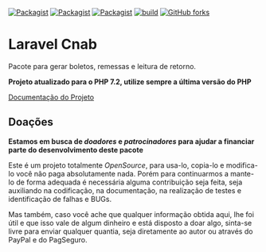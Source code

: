 [![Packagist](https://img.shields.io/packagist/v/vinicciusguedes/laravel-cnab.svg?style=flat-square)](https://github.com/vinicciusguedes/laravel-cnab)
[![Packagist](https://img.shields.io/packagist/dt/vinicciusguedes/laravel-cnab.svg?style=flat-square)](https://github.com/vinicciusguedes/laravel-cnab)
[![Packagist](https://img.shields.io/packagist/l/vinicciusguedes/laravel-cnab.svg?style=flat-square)](https://github.com/vinicciusguedes/laravel-cnab)
[![build](https://github.com/vinicciusguedes/laravel-cnab/actions/workflows/build.yml/badge.svg)](https://github.com/vinicciusguedes/laravel-cnab/actions/workflows/build.yml)
[![GitHub forks](https://img.shields.io/github/forks/vinicciusguedes/laravel-cnab.svg?style=social&label=Fork)](https://github.com/vinicciusguedes/laravel-cnab)

# Laravel Cnab
Pacote para gerar boletos, remessas e leitura de retorno.

**Projeto atualizado para o PHP 7.2, utilize sempre a última versão do PHP**

[Documentação do Projeto](https://laravel-cnab.readthedocs.io/)

## Doações

**Estamos em busca de *doadores* e *patrocinadores* para ajudar a financiar parte do desenvolvimento deste pacote** 

Este é um projeto totalmente *OpenSource*, para usa-lo, copia-lo e modifica-lo você não paga absolutamente nada. Porém para continuarmos a mante-lo de forma adequada é necessária alguma contribuição seja feita, seja auxiliando na codificação, na documentação, na realização de testes e identificação de falhas e BUGs.

Mas também, caso você ache que qualquer informação obtida aqui, lhe foi útil e que isso vale de algum dinheiro e está disposto a doar algo, sinta-se livre para enviar qualquer quantia, seja diretamente ao autor ou através do PayPal e do PagSeguro.
